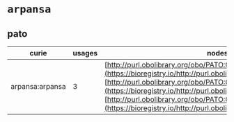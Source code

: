 # `arpansa`

## pato

| curie           |   usages | nodes                                                                                                                                                                                                                                                                                                                                                   |
|-----------------|----------|---------------------------------------------------------------------------------------------------------------------------------------------------------------------------------------------------------------------------------------------------------------------------------------------------------------------------------------------------------|
| arpansa:arpansa |        3 | [http://purl.obolibrary.org/obo/PATO:0001745](https://bioregistry.io/http://purl.obolibrary.org/obo/PATO:0001745), [http://purl.obolibrary.org/obo/PATO:0001746](https://bioregistry.io/http://purl.obolibrary.org/obo/PATO:0001746), [http://purl.obolibrary.org/obo/PATO:0001747](https://bioregistry.io/http://purl.obolibrary.org/obo/PATO:0001747) |
